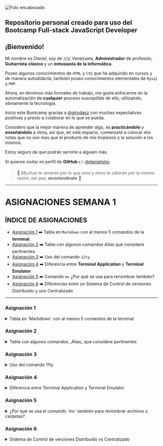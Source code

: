 ![Foto encabezado](https://explore.cscc.edu/images/programs/full/CSCI.GAMEDV.AAS.jpg)

## Repositorio personal creado para uso del Bootcamp Full-stack JavaScript Developer

## ¡Bienvenido!
Mi nombre es _Daniel_, soy de 🇻🇪 Venezuela, **Administrador** de profesión, **Guitarrista clásico** y un **entusiasta de la informática**.

Poseo algunos conocimientos de `HTML` y `CSS` que he adquirido en cursos y de manera autodidácta; también poseo conocimientos elementales de `Mysql` y `PHP`.

Ahora, en términos más formales de trabajo, me gusta enfocarme en la automatización de **cualquier** proceso susceptible de ello, utilizando, obviamente la tecnología.

Inicio este Bootcamp gracias a [@glrodasz](https://github.com/glrodasz) con muchas expectativas positivas y presto a colaborar en lo que se pueda. 

Considero que la mejor manera de aprender algo, es **practicándolo** y **enseñándolo** a otros, así que, en este espacio, comenzaré a colocar mis notas que no son mas que  el producto de mis tropiezos y la solución a los mismos.

Estoy seguro de que podrán servirle a alguien más.

Si quieres visitar mi perfil de **GitHub** 👉 [@danielisho](https://github.com/Danielisho/pool_public)


> 📍 _Muchos te amarán por lo que eres y otros te odiarán por la misma razón, así que, **acostúmbrate**_ 📍

---



# ASIGNACIONES SEMANA 1


<a name="item0"></a>
## ÍNDICE DE ASIGNACIONES
* [Asignación 1](#item1) ➡️ Tabla en `Markdown` con al menos 5 comandos de la **terminal**.
* [Asignación 2](#item2) ➡️ Tabla con algunos comandos _Alias_ que considere pertinentes.
* [Asignación 3](#item3) ➡️ Uso del comando `11ty`.
* [Asignación 4](#item4) ➡️ Diferencia entre **Terminal Application** y **Terminal Emulator**
* [Asignación 5](#item5) ➡️ Comando `mv` ¿Por qué se usa para renombrar también?
* [Asignación 6](#item6) ➡️ Diferencias entre un Sistema de Control de versiones Distribuido y uno Centralizado 

---
<a name="item1"></a>
### Asignación  1


<details>
<summary>Tabla en `Markdown` con al menos 5 comandos de la terminal</summary>

  |COMANDO|EXPLICACIÓN|
|-------|-----------|
|`ls` <br><br> _"List"_|Lista los archivos y carpetas en el directorio actual <br> formato para usar **Indicadores**: <br><br> `ls <ruta del directorio> `: _Lista el contenido de otro      directorio_. <br><br> `ls /`: Lista el contenido del directorio principal. <br> <br> `ls ..`: para listar contenido un nivel arriba. <br><br> `ls ../..`: Para listar directorios 2 niveles arriba. <br><br> `ls ~`: Lista el contenido del directorio personal de usuario. <br><br> `ls -d */`: Lista **solo** directorios. <br><br> `ls *`: Lista el contenido del directorio y sus subdirectorios. <br><br> `ls -R`: Lista todos los archivos y directorios con sus sibdirectorios 😬 <br><br> `ls <directorio> -R`: Como el comando anterior puede tardar mucho, existe esta opción para listar todo pero de un único directorio 😅 <br><br> `ls -s`: Lista los directorios con sus tamaños. <br><br> `ls -l`: Lista el contenido de los directorios en formato lista con propiedades. `ls -lh`: Igual que el anterior pero añade el tamaño. <br><br> `ls -a`: Lista también los directorio o archivos ocultos. <br><br> `ls -l -a` , `ls -a -l` , `ls -la` , `ls -al`: Lista los directorios con información adicional incluyendo los ocultos. <br><br> `ls -t`: Lista ordenado por fecha de la última modificación. <br><br> `ls -tr`: Igual que el anterior pero invierte el orden. <br><br> `ls -S`: La lista la muestra por tamaño en orrden descendente. <br><br> `ls -Sr`: Igual que el anterior pero invierte el orden. ❗ OJO ❗ la **S** es mayúscula. <br><br> 🔥 BONUS TRACK 🔥 <br><br> `ls > mi_archivo.txt`: Imprime el resultado en un archivo. Puedo incluir todas las variantes anteriores y generar un archivo con el resultado. <br><br>|
|`pwd` <br><br>  _"Print Working Directory"_     | Muestra la ruta del directorio actual|
|`cd` <br><br> _"change directory"_ | `cd -`: Cambia al directorio anterior al directorio actual.<br><br> `cd ~`: Cambia al directorio de inicio del usuario.<br><br> `cd -P`: Se asegura de que se respeten los enlaces simbólicos y se utilice la ruta física del directorio 😕?.<br><br> |
|`cat` <br><br> "_Concatenate_"| `cat archivo.txt`: Muestra el contenido del archivo txt o varios archivos: <br><br> `cat archivo1 archivo2 archivo3` <br><br> Además de mostrar el contenido de un archivo en la salida estándar, el comando `cat` también se utiliza para concatenar archivos. <br>Para hacer esto, se utiliza el comando `cat` junto con la redirección estándar, de la siguiente manera: <br><br> `cat archivo1 archivo2 archivo3 ... > nuevo_archivo` <br><br>

  [SUBIR ⏫](#item0)
___

</details>



<a name="item2"></a>
### Asignación  2
<details>
<summary>Tabla con algunos comandos _Alias_ que considere pertinentes</summary>

Un `alias` en la terminal es un **atajo** o una **abreviación** que se puede crear para un comando largo o complejo. En lugar de escribir el comando completo cada vez que se necesite, se puede crear un `alias` corto y usar ese *alias* en su lugar.

Por ejemplo, en lugar de escribir el comando completo `git status` cada vez que se necesite verificar el estado de los archivos en **Git**, se puede crear un alias como `gs` y usar ese *alias* en su lugar. De esta manera, cuando se escriba `gs` en la terminal, se ejecutará automáticamente el comando `git status`.

Hay 2 formas de guardar los alias:
1. Una temporal, es decir, mientras se tenga iniciada la sesión en la terminal y
2. Una permanente. modificando un archivo de sistema.

##### Guardando *Alias* de manera temporal:

Simplemente se escribe el siguiente comando según la sintaxis:

`alias nuevo_alias= comando-original`
Ejemplo:

```Bash
alias ll='ls -alh'
```
Con este *alias* cada expandiremos las opciones al comando *listar archivos y carpetas* dándole más información al usuario.

##### Guardando *Alias* de manera permanente (Ubuntu):
Para guardar un alias de forma permanente en Ubuntu, se debe agregar el alias en el archivo de inicio de tu shell, en nuestro caso *Bash*.
1. Abrimos Nano (editor)

```Bash
nano ~/.bashrc
```
2. Desplazarse hasta el final del archivo y agregar una nueva línea para el nuevo *alias*. Por ejemplo, para crear un alias para el comando `ls -alh`, agregar la siguiente línea:

```Bash
alias ll='ls -alh'
```
3. Guardar los cambios y cerrar el archivo. En nano, presionando Ctrl + O para guardar y Ctrl + X para salir.
4. Para que los cambios tengan efecto en la sesión actual de la terminal, ejecutar el comando `source ~/.bashrc`. Este comando recarga el archivo de inicio de la shell Bash y aplica los cambios que se acaban de hacer.

```Bash
source ~/.bashrc
```


###### Asignación:

|COMANDO              | ALIAS   |                     EXPLICACIÓN                 |
|-------------------- | ------- |  -----------------------------------------------  |
|`ls -alh`            |`ll`     |**a** Muestra archivos ocultos <br> **l** usa formato largo para la lista <br> **h** coloca los tamaños de archivos|
|`sudo apt update && sudo apt dist-upgrade -y`| `actualizar`| Actualiza el Sistema|
|`git status`         | `gs`    | muestra el estado del directorio de trabajo y del área del entorno de ensayo|
|`cp -i`             | `cp`     | Para que siempre al copiar un archivo nos pida confirmación|
| `mv -i`            | `mv`     | Antes de sobreescribir un archivo pedirá confirmación.|
|`cd ../..`          |`.2`      |Para subir 2 niveles en la estructura de directorios.|
|`cd ../.. /..`      |`.3`      |Para subir 3 niveles en la estructura de directorios.|
|`curl -s https://raw.githubusercontent.com/sivel/speedtest-cli/master/speedtest.py  python3 -` (*)| `fast`| Realizar test de velocidad|
<br>

(*) Este es el comando correcto:
```
curl -s https://raw.githubusercontent.com/sivel/speedtest-cli/master/speedtest.py | python3 -
```



**TIPS**: Para listar todos los *alias* usamos el comando: `alias`

  
  [SUBIR ⏫](#item0)
___
</details>
  
  


<a name="item3"></a>
### Asignación  3
  
  <details>
<summary>Uso del comando 11ty </summary>


El comando `11ty` es una herramienta de línea de comandos para construir sitios web estáticos que se basan en plantillas HTML, CSS y JavaScript. `11ty` es una herramienta que se ejecuta en la terminal, y su objetivo principal **es convertir archivos Markdown, Nunjucks, Handlebars, Liquid, entre otros**, en archivos **HTML estáticos**.

Algunos de los comandos principales de `11ty` son:

1. `eleventy`: es el comando principal para generar un sitio web estático. Cuando ejecutas el comando `eleventy` en la terminal, `11ty` buscará los archivos de origen en el directorio actual y generará los archivos `HTML` estáticos en el directorio de destino.

2. `eleventy --serve`: este comando inicia un **servidor local** que muestra tu sitio web generado. Al ejecutar este comando, podrás ver los cambios en tiempo real a medida que los haces en los archivos fuente.

3. `eleventy --input=<directorio-de-entrada> --output=<directorio-de-salida>`: este comando te permite especificar los directorios de entrada y salida para la generación del sitio web. Por defecto, `11ty` busca los archivos fuente en el directorio actual y genera los archivos `HTML` en una <carpeta _site> en el mismo directorio. Con este comando, puedes especificar un directorio de entrada y de salida personalizado.

4. `eleventy --help`: este comando muestra la lista completa de opciones y comandos disponibles en `11ty`.


  
Se puede usar `11ty` para crear un sitio web estático y luego subirlo a un repositorio de GitHub:

1. Crear un nuevo repositorio en GitHub.

2. Clonar el repositorio en local usando el comando `git clone` en la terminal.

3. Crear un nuevo sitio web estático con `11ty`. Puedes hacerlo siguiendo los pasos anteriores 👆. <br> Por ejemplo, puedes crear un archivo de configuración .eleventy.js, agregar tus archivos fuente en el directorio **src** y ejecutar `eleventy` para generar el sitio web estático 😵

4. Copiar los archivos generados en el directorio de salida de `11ty` (por defecto, la carpeta _site) y pegarlo en la carpeta clonada del repositorio de GitHub en tu computadora.

5. En la terminal, navegar hasta el directorio clonado del repositorio de GitHub y ejecutar los siguientes comandos para subir los archivos al repositorio:
  ```sh
  git add .
git commit -m "Agregando archivos generados por 11ty"
git push origin master
  ```
  
6. Si todo va bien, los archivos se subirán al repositorio de GitHub y estarán disponibles para ver en línea. <br>

🚩 Recordar que estos son solo los _pasos generales_ y pueden variar según tu caso específico. 

[SUBIR ⏫](#item0)
___
</details>
  
  
  



<a name="item4"></a>
### Asignación  4
<details>
<summary>Diferencia entre Terminal Application y Terminal Emulator</summary><br>
  
La diferencia principal entre una _**terminal application**_ y un _**Terminal Emulator**_ es la **capa de abstracción que se utiliza para comunicarse con el sistema operativo** 😧 y **ejecutar comandos en la línea de comandos**. 😨 Lo sé, suena complicado. A ver si puedo explicarlo mejor: 
    

> La capa de abstracción se refiere a una interfaz que permite a los programas y usuarios interactuar con el sistema operativo y ejecutar comandos en la línea de comandos. Esta capa se conoce como la "interfaz de línea de comandos" **CLI** por sus siglas en inglés (Command Line Interface).<br><br>
La CLI es una forma de interactuar con el sistema operativo a través de un lenguaje de comandos. En lugar de utilizar una interfaz gráfica de usuario (GUI), donde se utilizan iconos y botones para realizar acciones, la **CLI** se basa en comandos de texto simples que se escriben en una terminal o consola. Estos comandos pueden ser utilizados para realizar una amplia variedad de tareas, como la navegación por el sistema de archivos, la gestión de procesos, la instalación de software y la configuración del sistema.<br><br>
La capa de abstracción permite que los programas y usuarios interactúen con la CLI de manera fácil y segura, ya que oculta detalles técnicos complejos del sistema operativo. Esto significa que los usuarios no necesitan conocer detalles técnicos específicos del sistema operativo para interactuar con él.

Ahora bien, una **Terminal Application** es un _**programa que proporciona una interfaz de usuario para ejecutar comandos en la línea de comandos**_. 
Ejemplos de terminal applications son la Terminal de **macOS**, el **símbolo del sistema de Windows** (CMD), la Terminal de **GNOME** en Linux, entre otros. <br><br>Estas aplicaciones **interactúan directamente con el sistema operativo** para enviar y recibir comandos y mostrar la salida de los mismos.

Por otra parte, un **Terminal Emulator** es un programa que **emula una terminal física**. En otras palabras, es un programa que simula el comportamiento de una terminal física y permite ejecutar comandos en la línea de comandos a través de una interfaz gráfica. <br> Ejemplos de terminal emulators son **xterm**, **Konsole**, **iTerm**, etc. <br> Estos programas **no interactúan directamente con el sistema operativo**, sino que emulan la funcionalidad de una terminal física y se comunican con el sistema operativo a través de un protocolo de comunicación (por ejemplo, el protocolo SSH para conectarse a un servidor remoto).

En resumen 😅, la diferencia principal entre una **Terminal Application** y un **Terminal Emulator** es que la primera interactúa directamente con el sistema operativo, mientras que la segunda emula una terminal física y se comunica con el sistema operativo a través de un protocolo de comunicación.

### Algunas Ventajas de las **Terminal Applications**:

1. Interactúan directamente con el sistema operativo, lo que puede ofrecer una mayor velocidad y eficiencia en la ejecución de comandos.
2. Algunas **Terminal Applications** pueden proporcionar características adicionales, como la capacidad de seleccionar y copiar texto, pestañas de terminal, la capacidad de personalizar la apariencia, etc.
3. Algunas **Terminal Applications** están diseñadas específicamente para trabajar con sistemas operativos particulares y pueden ofrecer una integración más profunda con el sistema operativo.
    
### Algunas desventajas de las **Terminal Applications**:

1. Por lo general, no son portables y solo funcionan en el sistema operativo para el que fueron diseñados.
2. No ofrecen la capacidad de conectarse a sistemas remotos de forma nativa.
3. Algunas terminal applications pueden ser más difíciles de usar para usuarios nuevos en la línea de comandos.

### Ventajas de los **Terminal Emulators**:

1. Ofrecen la capacidad de conectarse a sistemas remotos de forma nativa y ejecutar comandos en ellos.
2. Son más portables y pueden funcionar en diferentes sistemas operativos.
3. La mayoría de los terminal emulators son altamente personalizables y ofrecen una amplia variedad de características.

### Desventajas de los **Terminal Emulators**:

1. Debido a que emulan una terminal física, pueden ser menos eficientes en la ejecución de comandos.
2. Algunos usuarios pueden encontrar que la interfaz gráfica de los **Terminal Emulators** es menos intuitiva que la de las terminal applications.
3. La calidad de la experiencia de usuario puede variar significativamente según el terminal emulator que se esté utilizando.

En resumen, tanto las **Terminal Applications** como los **Terminal Emulators** tienen sus ventajas y desventajas, y la elección entre ellos dependerá de tus necesidades y preferencias. 🤘


[SUBIR ⏫](#item0)
___

</details>



<a name="item5"></a>
### Asignación  5
    
<details>
  <summary>¿Por qué se usa el comando `mv` también para renombrar archivos o carpetas?</summary><br>
  
El comando `mv` en la terminal de Linux/Unix se utiliza para **mover archivos o directorios de un lugar a otro**. Sin embargo, también se utiliza para cambiar el nombre de un archivo o directorio en la misma ubicación. Esto se debe a que, en Linux/Unix, un archivo o directorio **se identifica por su nombre y su ruta de acceso completa**. Al cambiar el nombre de un archivo o directorio, también se cambia su identidad, por lo tanto, para el sistema operativo, renombrar un archivo es equivalente a moverlo a una nueva ubicación con un nuevo nombre.

En resumen, el comando `mv` se utiliza tanto para mover como para renombrar archivos o directorios en Linux/Unix porque el cambio de nombre y la reubicación de archivos/directorios son operaciones equivalentes para el sistema operativo. 👍


[SUBIR ⏫](#item0)
___
  
  
</details>

    
<!--     -------------------------------------------------------------------------------------------- -->
<a name="item6"></a>
### Asignación  6
<details>
  <summary>Sistema de Control de versiones Distribuido vs Centralizado</summary><br>
  
La principal diferencia entre un **Sistema de Control de Versiones Distribuido** y uno **Centralizado** es la forma en que gestionan y almacenan los archivos y versiones de un proyecto.

En un **Sistema de Control de Versiones Centralizado**, todos los archivos y versiones de un proyecto se almacenan en un **único servidor centralizado**. Los desarrolladores trabajan en una copia local de los archivos, y para colaborar con otros miembros del equipo, deben conectarse al servidor centralizado y enviar sus cambios al repositorio central. El servidor centralizado es el punto de referencia único para el historial de cambios y versiones del proyecto.

Por otro lado, en un **Sistema de Control de Versiones Distribuido**, cada desarrollador tiene una copia local completa del repositorio, incluyendo todas las versiones y cambios del proyecto. Los desarrolladores pueden trabajar en sus propias copias locales y hacer cambios sin estar conectados al servidor centralizado. Luego, pueden sincronizar sus cambios con los demás desarrolladores mediante la combinación de los cambios y la actualización de las copias locales de los demás.

En un **Sistema de Control de Versiones Distribuido**, el servidor centralizado no es el punto de referencia único para el historial de cambios y versiones del proyecto, sino que cada copia local tiene una copia completa del repositorio con su historial de cambios. Esto hace que los sistemas distribuidos sean más descentralizados y permiten que los desarrolladores trabajen de forma más autónoma, ya que no dependen tanto del servidor centralizado para colaborar con los demás. 


[SUBIR ⏫](#item0)
___
  
  
</details>


